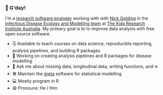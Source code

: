 ### 👋 G'day!

I'm a [research software engineer](https://researchsoftware.org/) working with with [Nick Golding](https://www.telethonkids.org.au/contact-us/our-people/g/nick-golding/) in the [Infectious Disease Ecology and Modelling team](https://www.telethonkids.org.au/our-research/brain-and-behaviour/child-health-analytics-research-program/infectious-disease-ecology-and-modelling/) at [The Kids Research Institute Australia](https://www.thekids.org.au/). My primary goal is to to improve data analysis with free open source software.

 - 🗒️ Available to teach courses on data science, reproducible reporting, analysis pipelines, and building R packages
 - 🦠 Working on creating analysis pipelines and R packages for disease modelling
 -  💬 Ask me about missing data, longitudinal data, writing functions, and :coffee:
 - 🛠️ Maintain the [greta](https://github.com/greta-dev/greta) software for statistical modelling
 - :computer: Mostly program in R
 - 😄 Pronouns: He / Him
